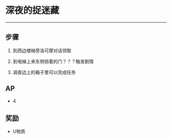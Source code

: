 # 深夜的捉迷藏

---

## 步骤

1. 到西边楼梯旁洛可摩对话领取

2. 到电梯上来东侧锁着的门？？？触发剧情

3. 调查边上的箱子里可以完成任务

## AP

- 4

## 奖励

- U物质